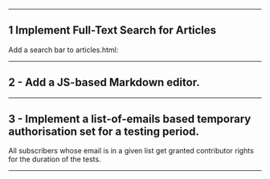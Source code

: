 
  ---

## 1 Implement Full-Text Search for Articles

Add a search bar to articles.html:

---

## 2 - Add a JS-based Markdown editor.
---

## 3 - Implement a list-of-emails based temporary authorisation set for a testing period.
All subscribers whose email is in a given list get granted contributor rights for the duration of the tests.

---